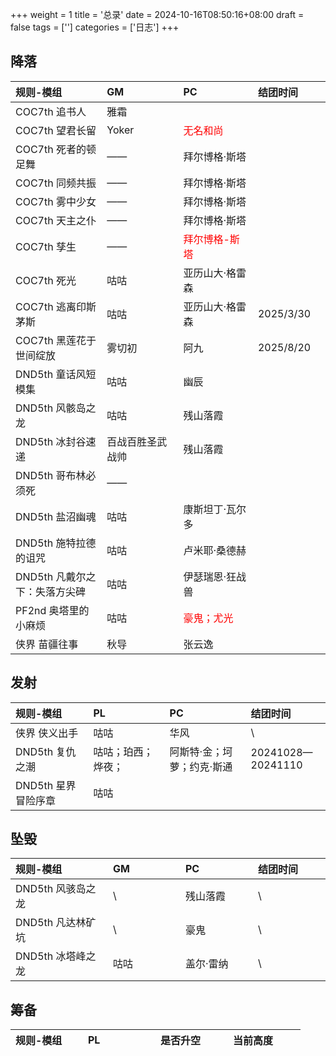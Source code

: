 +++
weight = 1
title = '总录'
date = 2024-10-16T08:50:16+08:00
draft = false
tags = ['']
categories = ['日志']
+++

## 降落

|<div style="width:100px;"> 规则-模组 </dev> |  <div style="width:100px;"> GM</dev> | <div style="width:100px;"> PC</dev> | <div style="width:100px;"> 结团时间</dev> |
| :--- | :--- | :--- | :--- |
| COC7th 追书人         | 雅霜             |  | |
| COC7th 望君长留       | Yoker            | <div style="color:#f00;">无名和尚</div>      | |
| COC7th 死者的顿足舞   | ——               | 拜尔博格·斯塔 | |
| COC7th 同频共振       | ——               | 拜尔博格·斯塔 | |
| COC7th 雾中少女       | ——               | 拜尔博格·斯塔 | |
| COC7th 天主之仆       | ——               | 拜尔博格·斯塔 | |
| COC7th 孳生           | ——               | <div style="color:#f00;">拜尔博格-斯塔</div> | |
| COC7th 死光           | 咕咕             | 亚历山大·格雷森 | |
| COC7th 逃离印斯茅斯   | 咕咕             | 亚历山大·格雷森 | 2025/3/30 |
| COC7th 黑莲花于世间绽放   | 雾切初       | 阿九 | 2025/8/20 |
| DND5th 童话风短模集   | 咕咕             | 幽辰 |  |
| DND5th 风骸岛之龙     | 咕咕             | 残山落霞 | |
| DND5th 冰封谷速递     | 百战百胜圣武战帅 | 残山落霞 | |
| DND5th 哥布林必须死   | ——               |  | |
| DND5th 盐沼幽魂       | 咕咕             | 康斯坦丁·瓦尔多 | |
| DND5th 施特拉德的诅咒 | 咕咕             | 卢米耶·桑德赫   | |
| DND5th 凡戴尔之下：失落方尖碑 | 咕咕     | 伊瑟瑞恩·狂战兽 | |
| PF2nd  奥塔里的小麻烦 | 咕咕             | <div style="color:#f00;">豪鬼；尤光</div> | |
| 侠界   苗疆往事       | 秋导             | 张云逸 | |

## 发射

|<div style="width:100px;"> 规则-模组 </dev> | <div style="width:100px;"> PL</dev> | <div style="width:100px;"> PC</dev> | <div style="width:100px;"> 结团时间</dev> |
| :--- | :--- | :--- | :--- |
| 侠界      侠义出手                | 咕咕                  | 华风 | \ |
| DND5th    复仇之潮                | 咕咕；珀西；烨夜；    | 阿斯特·金；坷萝；约克·斯通 | 20241028—20241110 |
| DND5th    星界冒险序章            | 咕咕                  |  |  |
## 坠毁

|<div style="width:100px;"> 规则-模组 </dev> | <div style="width:100px;"> GM </dev> | <div style="width:100px;"> PC</dev> | <div style="width:100px;"> 结团时间</dev> |
| :--- | :--- | :--- | :--- |
| DND5th 风骇岛之龙  | \    | 残山落霞      | \ |
| DND5th 凡达林矿坑  | \    | 豪鬼          | \ |
| DND5th 冰塔峰之龙  | 咕咕 | 盖尔·雷纳     | \ |

## 筹备

|<div style="width:100px;"> 规则-模组 </dev> | <div style="width:100px;"> PL</dev> | <div style="width:100px;"> 是否升空</dev> | <div style="width:100px;"> 当前高度</dev> |
| :--- | :--- | :--- | :--- |
